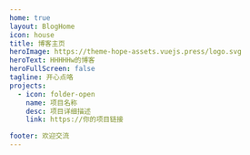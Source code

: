```yaml
---
home: true
layout: BlogHome
icon: house
title: 博客主页
heroImage: https://theme-hope-assets.vuejs.press/logo.svg
heroText: HHHHHw的博客
heroFullScreen: false
tagline: 开心点咯
projects:
  - icon: folder-open
    name: 项目名称
    desc: 项目详细描述
    link: https://你的项目链接

footer: 欢迎交流
---
```

